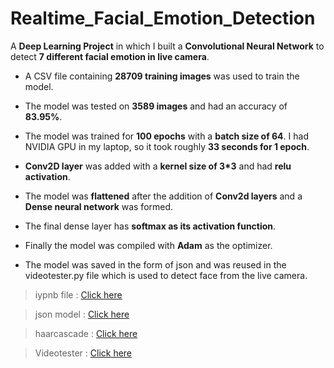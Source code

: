 # Realtime_Facial_Emotion_Detection
 
A **Deep Learning Project** in which I built a **Convolutional Neural Network** to detect **7 different facial emotion in live camera**.

- A CSV file containing **28709 training images** was used to train the model.

- The model was tested on **3589 images** and had an accuracy of **83.95%**.

- The model was trained for **100 epochs** with a **batch size of 64**.
I had NVIDIA GPU in my laptop, so it took roughly **33 seconds for 1 epoch**.

- **Conv2D layer** was added with a **kernel size of 3*3**  and had **relu activation**.

- The model was **flattened** after the addition of **Conv2d layers** and a **Dense neural network** was formed.

- The final dense layer has **softmax as its activation function**.

- Finally the model was compiled with **Adam** as the optimizer.

- The model was saved in the form of json and was reused in the videotester.py file which is used to detect face from the live camera.

> iypnb file : [Click here](https://github.com/kabhishek20/Realtime_Facial_Emotion_Detection/blob/main/Realtime_Emotion_Detection.ipynb)

> json model : [Click here](https://github.com/kabhishek20/Realtime_Facial_Emotion_Detection/blob/main/Emotion_Model.json)

> haarcascade : [Click here](https://github.com/kabhishek20/Realtime_Facial_Emotion_Detection/blob/main/haarcascade_frontalface_default.xml)

> Videotester : [Click here](https://github.com/kabhishek20/Realtime_Facial_Emotion_Detection/blob/main/videoTester.py)